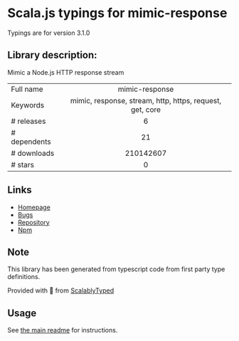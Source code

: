 
# Scala.js typings for mimic-response

Typings are for version 3.1.0

## Library description:
Mimic a Node.js HTTP response stream

|                    |                 |
| ------------------ | :-------------: |
| Full name          | mimic-response |
| Keywords           | mimic, response, stream, http, https, request, get, core |
| # releases         | 6 |
| # dependents       | 21 |
| # downloads        | 210142607 |
| # stars            | 0 |

## Links
- [Homepage](https://github.com/sindresorhus/mimic-response#readme)
- [Bugs](https://github.com/sindresorhus/mimic-response/issues)
- [Repository](https://github.com/sindresorhus/mimic-response)
- [Npm](https://www.npmjs.com/package/mimic-response)
    


## Note
This library has been generated from typescript code from first party type definitions.

Provided with :purple_heart: from [ScalablyTyped](https://github.com/oyvindberg/ScalablyTyped)

## Usage
See [the main readme](../../readme.md) for instructions.



